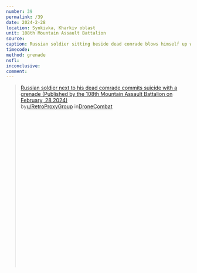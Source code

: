 ```yaml
---
number: 39
permalink: /39
date: 2024-2-28
location: Synkivka, Kharkiv oblast
unit: 108th Mountain Assault Battalion
source: 
caption: Russian soldier sitting beside dead comrade blows himself up with grenade
timecode: 
method: grenade
nsfl: 
inconclusive: 
comment: 
---
```

<blockquote class="reddit-embed-bq" style="height:500px" data-embed-height="579"><a href="https://www.reddit.com/r/DroneCombat/comments/1b2bnso/russian_soldier_next_to_his_dead_comrade_commits/">Russian soldier next to his dead comrade commits suicide with a grenade (Published by the 108th Mountain Assault Battalion on February, 28 2024)</a><br> by<a href="https://www.reddit.com/user/RetroProxyGroup/">u/RetroProxyGroup</a> in<a href="https://www.reddit.com/r/DroneCombat/">DroneCombat</a></blockquote><script async="" src="https://embed.reddit.com/widgets.js" charset="UTF-8"></script>